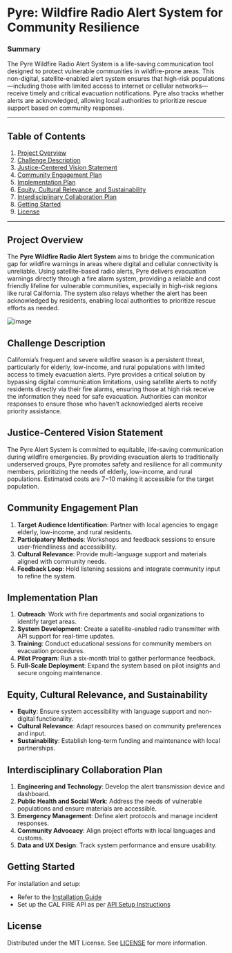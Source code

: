 # Pyre: Wildfire Radio Alert System for Community Resilience

### Summary
The Pyre Wildfire Radio Alert System is a life-saving communication tool designed to protect vulnerable communities in wildfire-prone areas. This non-digital, satellite-enabled alert system ensures that high-risk populations—including those with limited access to internet or cellular networks—receive timely and critical evacuation notifications. Pyre also tracks whether alerts are acknowledged, allowing local authorities to prioritize rescue support based on community responses.

---

## Table of Contents
1. [Project Overview](#project-overview)
2. [Challenge Description](#challenge-description)
3. [Justice-Centered Vision Statement](#justice-centered-vision-statement)
4. [Community Engagement Plan](#community-engagement-plan)
5. [Implementation Plan](#implementation-plan)
6. [Equity, Cultural Relevance, and Sustainability](#equity-cultural-relevance-and-sustainability)
7. [Interdisciplinary Collaboration Plan](#interdisciplinary-collaboration-plan)
8. [Getting Started](#getting-started)
9. [License](#license)

---

## Project Overview

The **Pyre Wildfire Radio Alert System** aims to bridge the communication gap for wildfire warnings in areas where digital and cellular connectivity is unreliable. Using satellite-based radio alerts, Pyre delivers evacuation warnings directly through a fire alarm system, providing a reliable and cost friendly lifeline for vulnerable communities, especially in high-risk regions like rural California.
The system also relays whether the alert has been acknowledged by residents, enabling local authorities to prioritize rescue efforts as needed.

![image](https://github.com/user-attachments/assets/81e2df0f-08f3-46a6-963c-240ade7bde72)


## Challenge Description

California’s frequent and severe wildfire season is a persistent threat, particularly for elderly, low-income, and rural populations with limited access to timely evacuation alerts. Pyre provides a critical solution by bypassing digital communication limitations, using satellite alerts to notify residents directly via their fire alarms, ensuring those at high risk receive the information they need for safe evacuation. Authorities can monitor responses to ensure those who haven’t acknowledged alerts receive priority assistance.

## Justice-Centered Vision Statement

The Pyre Alert System is committed to equitable, life-saving communication during wildfire emergencies. By providing evacuation alerts to traditionally underserved groups, Pyre promotes safety and resilience for all community members, prioritizing the needs of elderly, low-income, and rural populations. Estimated costs are $7-$10 making it accessible for the target population.

## Community Engagement Plan

1. **Target Audience Identification**: Partner with local agencies to engage elderly, low-income, and rural residents.
2. **Participatory Methods**: Workshops and feedback sessions to ensure user-friendliness and accessibility.
3. **Cultural Relevance**: Provide multi-language support and materials aligned with community needs.
4. **Feedback Loop**: Hold listening sessions and integrate community input to refine the system.

## Implementation Plan

1. **Outreach**: Work with fire departments and social organizations to identify target areas.
2. **System Development**: Create a satellite-enabled radio transmitter with API support for real-time updates.
3. **Training**: Conduct educational sessions for community members on evacuation procedures.
4. **Pilot Program**: Run a six-month trial to gather performance feedback.
5. **Full-Scale Deployment**: Expand the system based on pilot insights and secure ongoing maintenance.

## Equity, Cultural Relevance, and Sustainability

- **Equity**: Ensure system accessibility with language support and non-digital functionality.
- **Cultural Relevance**: Adapt resources based on community preferences and input.
- **Sustainability**: Establish long-term funding and maintenance with local partnerships.

## Interdisciplinary Collaboration Plan

1. **Engineering and Technology**: Develop the alert transmission device and dashboard.
2. **Public Health and Social Work**: Address the needs of vulnerable populations and ensure materials are accessible.
3. **Emergency Management**: Define alert protocols and manage incident responses.
4. **Community Advocacy**: Align project efforts with local languages and customs.
5. **Data and UX Design**: Track system performance and ensure usability.

## Getting Started

For installation and setup:
- Refer to the [Installation Guide](./installation.md)
- Set up the CAL FIRE API as per [API Setup Instructions](./api_setup.md)

## License

Distributed under the MIT License. See [LICENSE](./LICENSE) for more information.

